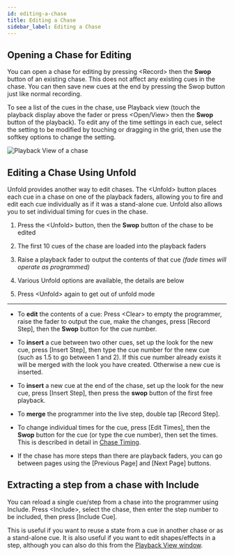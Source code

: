 ```yaml
---
id: editing-a-chase
title: Editing a Chase
sidebar_label: Editing a Chase
---
```


Opening a Chase for Editing
---------------------------

You can open a chase for editing by pressing \<Record\> then the **Swop**
button of an existing chase. This does not affect any existing cues in
the chase. You can then save new cues at the end by pressing the Swop
button just like normal recording.

To see a list of the cues in the chase, use Playback view (touch the
playback display above the fader or press \<Open/View\> then the **Swop**
button of the playback). To edit any of the time settings in each cue,
select the setting to be modified by touching or dragging in the grid,
then use the softkey options to change the setting.

![Playback View of a chase](/docs/images/Playback-View-for-chase.png)

Editing a Chase Using Unfold
----------------------------

Unfold provides another way to edit chases. The \<Unfold\> button places
each cue in a chase on one of the playback faders, allowing you to fire
and edit each cue individually as if it was a stand-alone cue. Unfold
also allows you to set individual timing for cues in the chase.

1. Press the \<Unfold\> button, then the **Swop** button of the chase to be
edited

2. The first 10 cues of the chase are loaded into the playback faders

3. Raise a playback fader to output the contents of that cue *(fade
times will operate as programmed)*

4. Various Unfold options are available, the details are below

5. Press \<Unfold\> again to get out of unfold mode

---

-   To **edit** the contents of a cue: Press \<Clear\> to empty the programmer,
    raise the fader to output the cue, make the changes, press \[Record
    Step\], then the **Swop** button for the cue number.

-   To **insert** a cue between two other cues, set up the look for the new
    cue, press \[Insert Step\], then type the cue number for the new cue
    (such as 1.5 to go between 1 and 2). If this cue number already
    exists it will be merged with the look you have created. Otherwise a
    new cue is inserted.

-   To **insert** a new cue at the end of the chase, set up the look for the
    new cue, press \[Insert Step\], then press the **swop** button of the
    first free playback.

-   To **merge** the programmer into the live step, double tap \[Record
    Step\].

-   To change individual times for the cue, press \[Edit Times\], then
    the **Swop** button for the cue (or type the cue number), then set the
    times. This is described in detail in [Chase Timing](chase-timing.md).

-   If the chase has more steps than there are playback faders, you can
    go between pages using the \[Previous Page\] and \[Next Page\]
    buttons.

Extracting a step from a chase with Include
-------------------------------------------

You can reload a single cue/step from a chase into the programmer using
Include. Press \<Include\>, select the chase, then enter the step number to
be included, then press \[Include Cue\].

This is useful if you want to reuse a state from a cue in another
chase or as a stand-alone cue. It is also useful if you want to edit
shapes/effects in a step, although you can also do this from the
[Playback View window](#opening-a-chase-for-editing).
